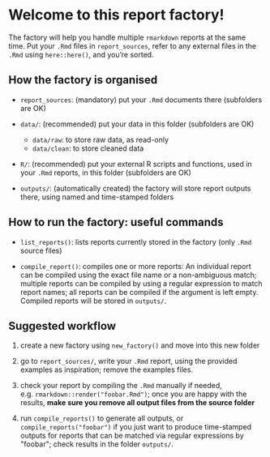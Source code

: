 # Welcome to this report factory\!

The factory will help you handle multiple `rmarkdown` reports at the
same time. Put your `.Rmd` files in `report_sources`, refer to any
external files in the `.Rmd` using `here::here()`, and you’re sorted.

## How the factory is organised

  - `report_sources`: (mandatory) put your `.Rmd` documents there
    (subfolders are OK)

  - `data/`: (recommended) put your data in this folder (subfolders are
    OK)
    
      - `data/raw`: to store raw data, as read-only
      - `data/clean`: to store cleaned data

  - `R/`: (recommended) put your external R scripts and functions, used in your
    `.Rmd` reports, in this folder (subfolders are OK)

  - `outputs/`: (automatically created) the factory will store
    report outputs there, using named and time-stamped folders

## How to run the factory: useful commands

  - `list_reports()`: lists reports currently stored in the factory
    (only `.Rmd` source files)

  - `compile_report()`: compiles one or more reports: An individual report can
    be compiled using the exact file name or a non-ambiguous match; multiple
    reports can be compiled by using a regular expression to match report names;
    all reports can be compiled if the argument is left empty.  Compiled reports
    will be stored in `outputs/`.

## Suggested workflow

1.  create a new factory using `new_factory()` and move into this new
    folder

2.  go to `report_sources/`, write your `.Rmd` report, using the
    provided examples as inspiration; remove the examples files.

3.  check your report by compiling the `.Rmd` manually if needed,
    e.g. `rmarkdown::render("foobar.Rmd")`; once you are
    happy with the results, **make sure you remove all output files from
    the source folder**

4.  run `compile_reports()` to generate all outputs, or
    `compile_reports("foobar")` if you just want to produce time-stamped
    outputs for reports that can be matched via regular expressions by "foobar";
    check results in the folder `outputs/`.
